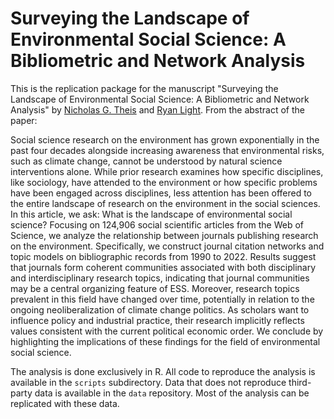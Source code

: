 # Surveying the Landscape of Environmental Social Science: A Bibliometric and Network Analysis

This is the replication package for the manuscript "Surveying the Landscape of Environmental Social Science: A Bibliometric and Network Analysis" by [Nicholas G. Theis](https://cas.uoregon.edu/directory/sociology/all/ntheis) and [Ryan Light](https://ryanlight.netlify.app/). From the abstract of the paper:

Social science research on the environment has grown exponentially in the past four decades
alongside increasing awareness that environmental risks, such as climate change, cannot be
understood by natural science interventions alone. While prior research examines how specific
disciplines, like sociology, have attended to the environment or how specific problems have been
engaged across disciplines, less attention has been offered to the entire landscape of research on
the environment in the social sciences. In this article, we ask: What is the landscape of
environmental social science? Focusing on 124,906 social scientific articles from the Web of
Science, we analyze the relationship between journals publishing research on the environment.
Specifically, we construct journal citation networks and topic models on bibliographic records
from 1990 to 2022. Results suggest that journals form coherent communities associated with
both disciplinary and interdisciplinary research topics, indicating that journal communities may
be a central organizing feature of ESS. Moreover, research topics prevalent in this field have
changed over time, potentially in relation to the ongoing neoliberalization of climate change
politics. As scholars want to influence policy and industrial practice, their research implicitly
reflects values consistent with the current political economic order. We conclude by highlighting
the implications of these findings for the field of environmental social science.

The analysis is done exclusively in R. All code to reproduce the analysis is available in the `scripts` subdirectory. Data that does not reproduce third-party data is available in the `data` repository. Most of the analysis can be replicated with these data. 
